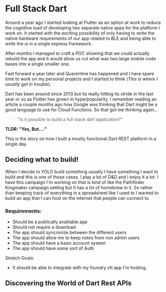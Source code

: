 # Full Stack Dart

Around a year ago I started looking at Flutter as an option at work to reduce the cognitive load of developing two separate native apps for the platform I work on.  It started with the exciting possibility of only having to write the native hardware requirements of our app related to BLE and being able to write the ui in a single express framework.

After months I managed to craft a POC showing that we could actually rebuild the app and it would allow us cut what was two large mobile code bases into a single smaller one.

Fast forward a year later and Quarentine has happened and I have spare time to work on my personal projects and I started to think (_This is where I usually get in trouble_).  

Dart has been around since 2013 but its really hitting its stride in the last year or so as Flutter has grown in hype/popularity.  I remember reading an article a couple months ago how Google was thinking that Dart might be a good language to use for Cloud Functions.  So that got me thinking again...

> "Is it possible to build a full stack dart application?"

**TLDR:  "Yes, But...."**

This is the story on how I built a mostly functional Dart REST platform in a single day.

## Deciding what to build!

When I decide to YOLO build something usually I have something I want to build and this is one of those cases.  I play a lot of D&D and I enjoy it a lot.  I have this campaign I'm working on that is kind of like the Pathfinder Kingmaker campaign setting but it has a lot of homebrew in it.  So rather than keeping track of everything in a spreadsheet like I used to I wanted to build an app that I can host on the internet that people can connect to.

### Requirements:

- Should be a publically availiable app
- Should not require a download
- The app should syncronize between the different users
- The app should allow me to keep notes from non admin users
- The app should have a basic account system
- The app should have some sort of Auth

Stretch Goals:
- It should be able to integrate with my foundry vtt app I'm hosting.


## Discovering the World of Dart Rest APIs

